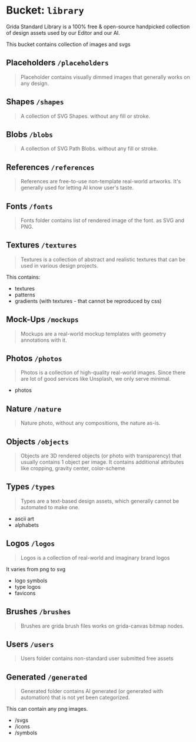 # Bucket: `library`

Grida Standard Library is a 100% free & open-source handpicked collection of design assets used by our Editor and our AI.

This bucket contains collection of images and svgs

## Placeholders `/placeholders`

> Placeholder contains visually dimmed images that generally works on any design.

## Shapes `/shapes`

> A collection of SVG Shapes. without any fill or stroke.

## Blobs `/blobs`

> A collection of SVG Path Blobs. without any fill or stroke.

## References `/references`

> References are free-to-use non-template real-world artworks. It's generally used for letting AI know user's taste.

## Fonts `/fonts`

> Fonts folder contains list of rendered image of the font. as SVG and PNG.

## Textures `/textures`

> Textures is a collection of abstract and realistic textures that can be used in various design projects.

This contains:

- textures
- patterns
- gradients (with textures - that cannot be reproduced by css)

## Mock-Ups `/mockups`

> Mockups are a real-world mockup templates with geometry annotations with it.

## Photos `/photos`

> Photos is a collection of high-quality real-world images. Since there are lot of good services like Unsplash, we only serve minimal.

- photos

## Nature `/nature`

> Nature photo, without any compositions, the nature as-is.

## Objects `/objects`

> Objects are 3D rendered objects (or photo with transparency) that usually contains 1 object per image. It contains additional attributes like cropping, gravity center, color-scheme

## Types `/types`

> Types are a text-based design assets, which generally cannot be automated to make one.

- ascii art
- alphabets

## Logos `/logos`

> Logos is a collection of real-world and imaginary brand logos

It varies from png to svg

- logo symbols
- type logos
- favicons

## Brushes `/brushes`

> Brushes are grida brush files works on grida-canvas bitmap nodes.

## Users `/users`

> Users folder contains non-standard user submitted free assets

## Generated `/generated`

> Generated folder contains AI generated (or generated with automation) that is not yet been categorized.

This can contain any png images.

<!--  -->

- /svgs
- /icons
- /symbols
